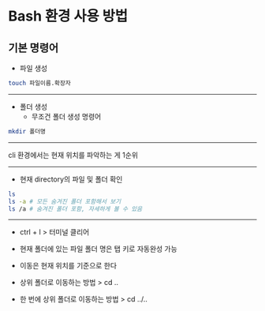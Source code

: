# Bash 환경 사용 방법

## 기본 명령어

* 파일 생성
```Bash
touch 파일이름.확장자
```
---

* 폴더 생성
    * 무조건 폴더 생성 명령어
```Bash
mkdir 폴더명
```
---

cli 환경에서는 현재 위치를 파악하는 게 1순위

---

* 현재 directory의 파일 및 폴더 확인
```Bash
ls
ls -a # 모든 숨겨진 폴더 포함해서 보기
ls /a # 숨겨진 폴더 포함, 자세하게 볼 수 있음
```
---

* ctrl + l > 터미널 클리어

* 현재 폴더에 있는 파일 폴더 명은 탭 키로 자동완성 가능
* 이동은 현재 위치를 기준으로 한다
* 상위 폴더로 이동하는 방법 > cd .. 
* 한 번에 상위 폴더로 이동하는 방법 > cd ../..

